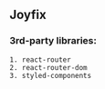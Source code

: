 ## Joyfix


### 3rd-party libraries:
    1. react-router 
    2. react-router-dom
    3. styled-components 
    
